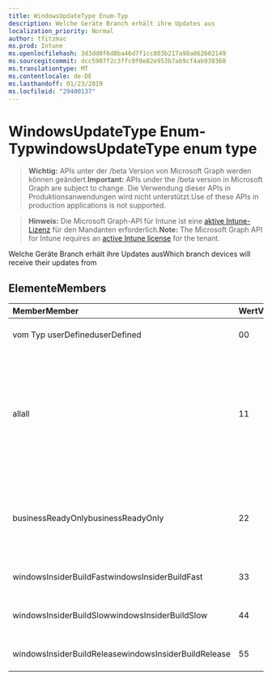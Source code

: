 ```yaml
---
title: WindowsUpdateType Enum-Typ
description: Welche Geräte Branch erhält ihre Updates aus
localization_priority: Normal
author: tfitzmac
ms.prod: Intune
ms.openlocfilehash: 3d3dd0f6d8ba46d7f1cc803b217a98a862602149
ms.sourcegitcommit: dcc5907f2c3ffc0f0e82e953b7ab9cf4ab938360
ms.translationtype: MT
ms.contentlocale: de-DE
ms.lasthandoff: 01/23/2019
ms.locfileid: "29400137"
---
```

# <a name="windowsupdatetype-enum-type"></a><span data-ttu-id="1fcc0-103">WindowsUpdateType Enum-Typ</span><span class="sxs-lookup"><span data-stu-id="1fcc0-103">windowsUpdateType enum type</span></span>

> <span data-ttu-id="1fcc0-104">**Wichtig:** APIs unter der /beta Version von Microsoft Graph werden können geändert.</span><span class="sxs-lookup"><span data-stu-id="1fcc0-104">**Important:** APIs under the /beta version in Microsoft Graph are subject to change.</span></span> <span data-ttu-id="1fcc0-105">Die Verwendung dieser APIs in Produktionsanwendungen wird nicht unterstützt.</span><span class="sxs-lookup"><span data-stu-id="1fcc0-105">Use of these APIs in production applications is not supported.</span></span>

> <span data-ttu-id="1fcc0-106">**Hinweis:** Die Microsoft Graph-API für Intune ist eine [aktive Intune-Lizenz](https://go.microsoft.com/fwlink/?linkid=839381) für den Mandanten erforderlich.</span><span class="sxs-lookup"><span data-stu-id="1fcc0-106">**Note:** The Microsoft Graph API for Intune requires an [active Intune license](https://go.microsoft.com/fwlink/?linkid=839381) for the tenant.</span></span>

<span data-ttu-id="1fcc0-107">Welche Geräte Branch erhält ihre Updates aus</span><span class="sxs-lookup"><span data-stu-id="1fcc0-107">Which branch devices will receive their updates from</span></span>

## <a name="members"></a><span data-ttu-id="1fcc0-108">Elemente</span><span class="sxs-lookup"><span data-stu-id="1fcc0-108">Members</span></span>
|<span data-ttu-id="1fcc0-109">Member</span><span class="sxs-lookup"><span data-stu-id="1fcc0-109">Member</span></span>|<span data-ttu-id="1fcc0-110">Wert</span><span class="sxs-lookup"><span data-stu-id="1fcc0-110">Value</span></span>|<span data-ttu-id="1fcc0-111">Beschreibung</span><span class="sxs-lookup"><span data-stu-id="1fcc0-111">Description</span></span>|
|:---|:---|:---|
|<span data-ttu-id="1fcc0-112">vom Typ userDefined</span><span class="sxs-lookup"><span data-stu-id="1fcc0-112">userDefined</span></span>|<span data-ttu-id="1fcc0-113">0</span><span class="sxs-lookup"><span data-stu-id="1fcc0-113">0</span></span>|<span data-ttu-id="1fcc0-114">Ermöglicht es dem Benutzer festgelegt.</span><span class="sxs-lookup"><span data-stu-id="1fcc0-114">Allow the user to set.</span></span>|
|<span data-ttu-id="1fcc0-115">all</span><span class="sxs-lookup"><span data-stu-id="1fcc0-115">all</span></span>|<span data-ttu-id="1fcc0-116">1</span><span class="sxs-lookup"><span data-stu-id="1fcc0-116">1</span></span>|<span data-ttu-id="1fcc0-117">Semikolons jährlichen Channel (Ziel).</span><span class="sxs-lookup"><span data-stu-id="1fcc0-117">Semi-annual Channel (Targeted).</span></span> <span data-ttu-id="1fcc0-118">Gerät Ruft alle anwendbaren Feature Updates aus Semikolons jährlichen Channel (gezielte) ab.</span><span class="sxs-lookup"><span data-stu-id="1fcc0-118">Device gets all applicable feature updates from Semi-annual Channel (Targeted).</span></span>|
|<span data-ttu-id="1fcc0-119">businessReadyOnly</span><span class="sxs-lookup"><span data-stu-id="1fcc0-119">businessReadyOnly</span></span>|<span data-ttu-id="1fcc0-120">2</span><span class="sxs-lookup"><span data-stu-id="1fcc0-120">2</span></span>|<span data-ttu-id="1fcc0-121">Semikolons jährlichen Channel.</span><span class="sxs-lookup"><span data-stu-id="1fcc0-121">Semi-annual Channel.</span></span> <span data-ttu-id="1fcc0-122">Gerät ruft Feature Updates aus Semikolons jährlichen Channel ab.</span><span class="sxs-lookup"><span data-stu-id="1fcc0-122">Device gets feature updates from Semi-annual Channel.</span></span>|
|<span data-ttu-id="1fcc0-123">windowsInsiderBuildFast</span><span class="sxs-lookup"><span data-stu-id="1fcc0-123">windowsInsiderBuildFast</span></span>|<span data-ttu-id="1fcc0-124">3</span><span class="sxs-lookup"><span data-stu-id="1fcc0-124">3</span></span>|<span data-ttu-id="1fcc0-125">Erstellen von Windows-Insider - Fast</span><span class="sxs-lookup"><span data-stu-id="1fcc0-125">Windows Insider build - Fast</span></span>|
|<span data-ttu-id="1fcc0-126">windowsInsiderBuildSlow</span><span class="sxs-lookup"><span data-stu-id="1fcc0-126">windowsInsiderBuildSlow</span></span>|<span data-ttu-id="1fcc0-127">4</span><span class="sxs-lookup"><span data-stu-id="1fcc0-127">4</span></span>|<span data-ttu-id="1fcc0-128">Erstellen von Windows-Insider - langsam</span><span class="sxs-lookup"><span data-stu-id="1fcc0-128">Windows Insider build - Slow</span></span>|
|<span data-ttu-id="1fcc0-129">windowsInsiderBuildRelease</span><span class="sxs-lookup"><span data-stu-id="1fcc0-129">windowsInsiderBuildRelease</span></span>|<span data-ttu-id="1fcc0-130">5</span><span class="sxs-lookup"><span data-stu-id="1fcc0-130">5</span></span>|<span data-ttu-id="1fcc0-131">Windows-Insider Build-Version</span><span class="sxs-lookup"><span data-stu-id="1fcc0-131">Release Windows Insider build</span></span>|




